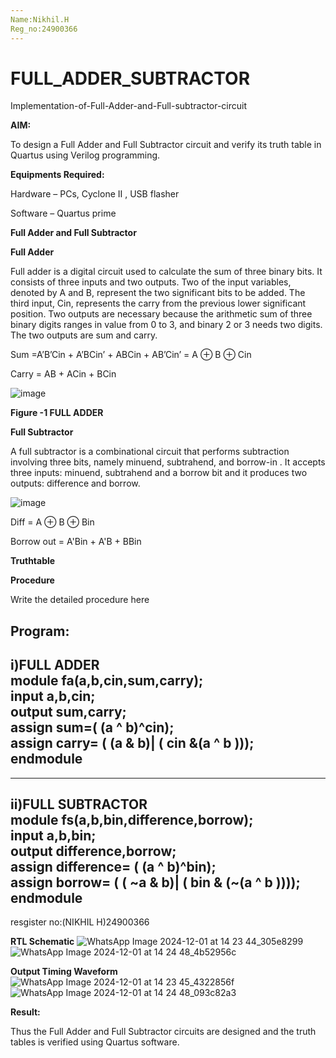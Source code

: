 ```yaml
---
Name:Nikhil.H   
Reg_no:24900366
---
```

# FULL_ADDER_SUBTRACTOR
Implementation-of-Full-Adder-and-Full-subtractor-circuit

**AIM:**

To design a Full Adder and Full Subtractor circuit and verify its truth table in Quartus using Verilog programming.

**Equipments Required:**

Hardware – PCs, Cyclone II , USB flasher

Software – Quartus prime

**Full Adder and Full Subtractor**

**Full Adder**

Full adder is a digital circuit used to calculate the sum of three binary bits. It consists of three inputs and two outputs. Two of the input variables, denoted by A and B, represent the two significant bits to be added. The third input, Cin, represents the carry from the previous lower significant position. Two outputs are necessary because the arithmetic sum of three binary digits ranges in value from 0 to 3, and binary 2 or 3 needs two digits. The two outputs are sum and carry.

Sum =A’B’Cin + A’BCin’ + ABCin + AB’Cin’ = A ⊕ B ⊕ Cin 

Carry = AB + ACin + BCin

![image](https://github.com/naavaneetha/FULL_ADDER_SUBTRACTOR/assets/154305477/0f30ba51-5ffb-4198-845f-18e054f675e7)

**Figure -1 FULL ADDER**

**Full Subtractor**

A full subtractor is a combinational circuit that performs subtraction involving three bits, namely minuend, subtrahend, and borrow-in . It accepts three inputs: minuend, subtrahend and a borrow bit and it produces two outputs: difference and borrow.

![image](https://github.com/naavaneetha/FULL_ADDER_SUBTRACTOR/assets/154305477/02b24f51-ab51-4304-9ad6-7b81ffc1ead5)

Diff = A ⊕ B ⊕ Bin 

Borrow out = A'Bin + A'B + BBin

**Truthtable**

**Procedure**

Write the detailed procedure here

**Program:**
---
i)FULL ADDER     
module fa(a,b,cin,sum,carry);    
input a,b,cin;    
output sum,carry;     
assign sum=( (a ^ b)^cin);    
assign carry= ( (a & b)| ( cin &(a ^ b )));   
endmodule   
---
---
ii)FULL SUBTRACTOR  
module fs(a,b,bin,difference,borrow);   
input a,b,bin;   
output difference,borrow;    
assign difference= ( (a ^ b)^bin);    
assign borrow= ( ( ~a & b)| ( bin & (~(a ^ b ))));    
endmodule
---

resgister no:(NIKHIL H)24900366

**RTL Schematic**
![WhatsApp Image 2024-12-01 at 14 23 44_305e8299](https://github.com/user-attachments/assets/3b63bfda-9602-4bcf-b762-d27fa712a23c)
![WhatsApp Image 2024-12-01 at 14 24 48_4b52956c](https://github.com/user-attachments/assets/85e73c17-1316-4d53-b9b8-7afe2736507d)

**Output Timing Waveform**
![WhatsApp Image 2024-12-01 at 14 23 45_4322856f](https://github.com/user-attachments/assets/4baa8cd9-3f08-47e0-a5c0-f69878e88ab0)
![WhatsApp Image 2024-12-01 at 14 24 48_093c82a3](https://github.com/user-attachments/assets/9b5bc073-6d7e-42d7-877f-3bc41b2af4a4)

**Result:**

 Thus the Full Adder and Full Subtractor circuits are designed and the truth tables is verified using Quartus software.



